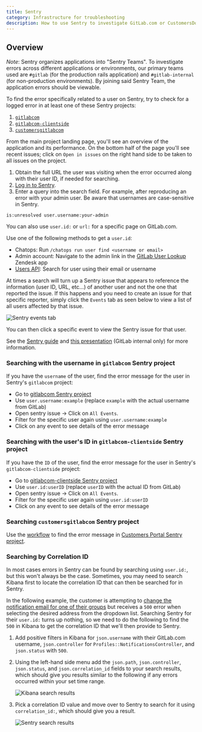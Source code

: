```yaml
---
title: Sentry
category: Infrastructure for troubleshooting
description: How to use Sentry to investigate GitLab.com or CustomersDot errors
---
```


## Overview

*Note*: Sentry organizes applications into "Sentry Teams". To investigate errors across different applications or environments, our primary teams used are `#gitlab` (for the production rails application) and `#gitlab-internal` (for non-production environments). By joining said Sentry Team, the application errors should be viewable.

To find the error specifically related to a user on Sentry, try to check for a logged error in at least one of these Sentry projects:

1. [`gitlabcom`](https://new-sentry.gitlab.net/organizations/gitlab/projects/gitlabcom/)
1. [`gitlabcom-clientside`](https://new-sentry.gitlab.net/organizations/gitlab/projects/gitlabcom-clientside/?)
1. [`customersgitlabcom`](https://new-sentry.gitlab.net/organizations/gitlab/projects/customersdot/)

From the main project landing page, you'll see an overview of the application and its performance.  On the bottom half of the page you'll see recent issues; click on `Open in issues` on the right hand side to be taken to all issues on the project.

1. Obtain the full URL the user was visiting when the error occurred along with their user ID, if needed for searching.
1. [Log in to Sentry](https://new-sentry.gitlab.net/organizations/gitlab/issues/?project=3).
1. Enter a query into the search field. For example, after reproducing an error with your admin user. Be aware that usernames are case-sensitive in Sentry.

```plaintext
is:unresolved user.username:your-admin
```

You can also use `user.id:` or `url:` for a specific page on GitLab.com.

Use one of the following methods to get a `user.id`:

- Chatops: Run `/chatops run user find <username or email>`
- Admin account: Navigate to the admin link in the [GitLab User Lookup](/handbook/security/customer-support-operations/docs/zendesk/apps/#gitlab-super-app) Zendesk app
- [Users API](https://docs.gitlab.com/api/users/#for-normal-users): Search for user using their email or username

At times a search will turn up a Sentry issue that appears to reference the information (user ID, URL, etc...) of another user and not the one that reported the issue. If this happens and you need to create an issue for that specific reporter, simply click the `Events` tab as seen below to view a list of all users affected by that issue.

![Sentry events tab](/images/support/sentry-events-tab.png)

You can then click a specific event to view the Sentry issue for that user.

See the [Sentry guide](https://docs.sentry.io/concepts/search/) and [this presentation](https://drive.google.com/drive/u/0/search?q=Sentry%20parent:1UT1VKASEzvCzWVX9fDLkYhDju35NxiLT) (GitLab internal only) for more information.

### Searching with the username in `gitlabcom` Sentry project

If you have the `username` of the user, find the error message for the user in Sentry's `gitlabcom` project:

- Go to [gitlabcom Sentry project](https://new-sentry.gitlab.net/organizations/gitlab/issues/?project=3)
- Use `user.username:example` (replace `example` with the actual username from GitLab)
- Open sentry issue → Click on `All Events`.
- Filter for the specific user again using `user.username:example`
- Click on any event to see details of the error message

### Searching with the user's ID in `gitlabcom-clientside` Sentry project

If you have the `ID` of the user, find the error message for the user in Sentry's `gitlabcom-clientside` project:

- Go to [gitlabcom-clientside Sentry project](https://new-sentry.gitlab.net/organizations/gitlab/issues/?project=4)
- Use `user.id:userID` (replace `userID` with the actual ID from GitLab)
- Open sentry issue → Click on `All Events`.
- Filter for the specific user again using `user.id:userID`
- Click on any event to see details of the error message

### Searching `customersgitlabcom` Sentry project

Use the [workflow](/handbook/support/license-and-renewals/workflows/customersdot/troubleshoot_errors_while_making_purchases#getting-error-message-from-sentry)
to find the error message in [Customers Portal Sentry project](https://new-sentry.gitlab.net/organizations/gitlab/issues/?project=8).

### Searching by Correlation ID

In most cases errors in Sentry can be found by searching using `user.id:`, but this won't always be the case. Sometimes, you may need to search Kibana first to locate the correlation ID that can then be searched for in Sentry.

In the following example, the customer is attempting to [change the notification email for one of their groups](https://docs.gitlab.com/user/profile/notifications/#group-notification-email-address) but receives a `500` error when selecting the desired address from the dropdown list. Searching Sentry for their `user.id:` turns up nothing, so we need to do the following to find the `500` in Kibana to get the correlation ID that we'll then provide to Sentry.

1. Add positive filters in Kibana for `json.username` with their GitLab.com username, `json.controller` for `Profiles::NotificationsController`, and `json.status` with `500`.
1. Using the left-hand side menu add the `json.path`, `json.controller`, `json.status`, and `json.correlation_id` fields to your search results, which should give you results similar to the following if any errors occurred within your set time range.

   ![Kibana search results](/images/support/correlationid_kibana_results.jpg)

1. Pick a correlation ID value and move over to Sentry to search for it using `correlation_id:`, which should give you a result.

   ![Sentry search results](/images/support/correlationid_sentry_results.jpg)
